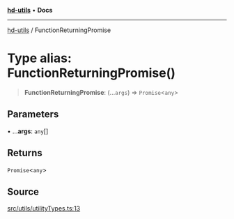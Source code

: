 [**hd-utils**](../README.md) • **Docs**

***

[hd-utils](../globals.md) / FunctionReturningPromise

# Type alias: FunctionReturningPromise()

> **FunctionReturningPromise**: (...`args`) => `Promise`\<`any`\>

## Parameters

• ...**args**: `any`[]

## Returns

`Promise`\<`any`\>

## Source

[src/utils/utilityTypes.ts:13](https://github.com/AhmadHddad/h-utils/blob/f7bb9ae71f981ffef49079271b9540862594b7e6/src/utils/utilityTypes.ts#L13)
